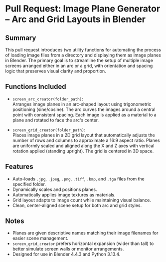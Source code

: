 # Pull Request: Image Plane Generator – Arc and Grid Layouts in Blender

## Summary

This pull request introduces two utility functions for automating the process of loading image files from a directory and displaying them as image planes in Blender. The primary goal is to streamline the setup of multiple image screens arranged either in an arc or a grid, with orientation and spacing logic that preserves visual clarity and proportion.

## Functions Included

- `screen_arc_creator(folder_path)`:  
  Arranges image planes in an arc-shaped layout using trigonometric positioning (sine/cosine). The arc curves the images around a central point with consistent spacing. Each image is applied as a material to a plane and rotated to face the arc's center.

- `screen_grid_creator(folder_path)`:  
  Places image planes in a 2D grid layout that automatically adjusts the number of rows and columns to approximate a 16:9 aspect ratio. Planes are uniformly scaled and aligned along the X and Z axes with vertical rotation applied (standing upright). The grid is centered in 3D space.

## Features

- Auto-loads `.jpg`, `.jpeg`, `.png`, `.tiff`, `.bmp`, and `.tga` files from the specified folder.
- Dynamically scales and positions planes.
- Automatically applies image textures as materials.
- Grid layout adapts to image count while maintaining visual balance.
- Clean, center-aligned scene setup for both arc and grid styles.

## Notes

- Planes are given descriptive names matching their image filenames for easier scene management.
- `screen_grid_creator` prefers horizontal expansion (wider than tall) to better simulate screen walls or monitor arrangements.
- Designed for use in Blender 4.4.3 and Python 3.13.4.

